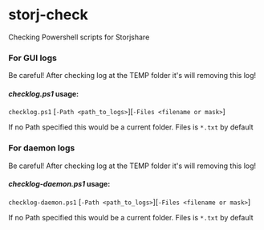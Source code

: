 # storj-check
Checking Powershell scripts for Storjshare

### For GUI logs
Be careful! After checking log at the TEMP folder it's will removing this log!

#### *checklog.ps1* usage:
`checklog.ps1` \[`-Path <path_to_logs>`\]\[`-Files <filename or mask>`\]

If no Path specified this would be a current folder.
Files is `*.txt` by default

### For daemon logs
Be careful! After checking log at the TEMP folder it's will removing this log!

#### *checklog-daemon.ps1* usage:
`checklog-daemon.ps1` \[`-Path <path_to_logs>`\]\[`-Files <filename or mask>`\]

If no Path specified this would be a current folder.
Files is `*.txt` by default

